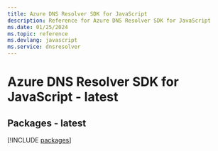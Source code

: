 ```yaml
---
title: Azure DNS Resolver SDK for JavaScript
description: Reference for Azure DNS Resolver SDK for JavaScript
ms.date: 01/25/2024
ms.topic: reference
ms.devlang: javascript
ms.service: dnsresolver
---
```

# Azure DNS Resolver SDK for JavaScript - latest
## Packages - latest
[!INCLUDE [packages](dns-resolver-index.md)]